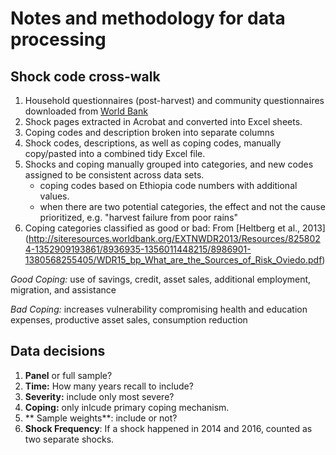 # Notes and methodology for data processing

## Shock code cross-walk
1. Household questionnaires (post-harvest) and community questionnaires downloaded from [World Bank](http://econ.worldbank.org/WBSITE/EXTERNAL/EXTDEC/EXTRESEARCH/EXTLSMS/0,,contentMDK:23635478~pagePK:64168445~piPK:64168309~theSitePK:3358997,00.html)
2. Shock pages extracted in Acrobat and converted into Excel sheets.
3. Coping codes and description broken into separate columns
4. Shock codes, descriptions, as well as coping codes, manually copy/pasted into a combined tidy Excel file.
5. Shocks and coping manually grouped into categories, and new codes assigned to be consistent across data sets.  
    - coping codes based on Ethiopia code numbers with additional values.
    - when there are two potential categories, the effect and not the cause prioritized, e.g. "harvest failure from poor rains"
6. Coping categories classified as good or bad:
   From [Heltberg et al., 2013]
(http://siteresources.worldbank.org/EXTNWDR2013/Resources/8258024-1352909193861/8936935-1356011448215/8986901-1380568255405/WDR15_bp_What_are_the_Sources_of_Risk_Oviedo.pdf)

*Good Coping:* use of savings, credit, asset sales, additional employment, 
migration, and assistance

*Bad Coping:* increases vulnerability compromising health and education 
expenses, productive asset sales, consumption reduction 

## Data decisions
1. **Panel** or full sample?
2. **Time:** How many years recall to include?
3. **Severity:** include only most severe?
4. **Coping:** only inlcude primary coping mechanism.
5. ** Sample weights**: include or not?
6. **Shock Frequency**: If a shock happened in 2014 and 2016, counted as two separate shocks.
